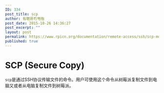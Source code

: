 ```yaml
---
ID: 334
post_title: scp
author: 有聰哥冇甩拖
post_date: 2015-10-26 14:36:27
post_excerpt: ""
layout: post
permalink: https://www.rpicn.org/documentation/remote-access/ssh/scp-md/
published: true
---
```

# SCP (Secure Copy)

`scp`是通过SSH协议传输文件的命令。用户可使用这个命令从树莓派复制文件到电脑又或者从电脑复制文件到树莓派。
